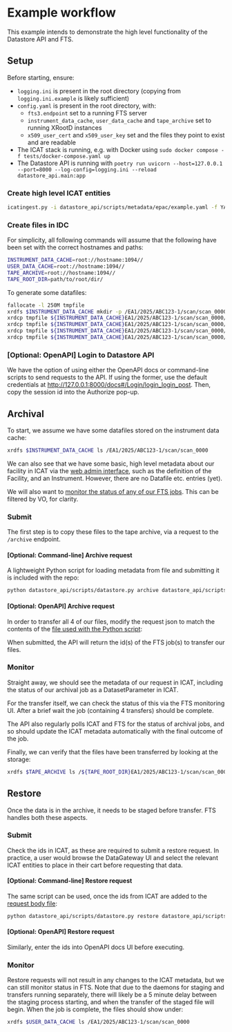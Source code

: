 # Example workflow

This example intends to demonstrate the high level functionality of the Datastore API and FTS.

## Setup
Before starting, ensure:
- `logging.ini` is present in the root directory (copying from `logging.ini.example` is likely sufficient)
- `config.yaml` is present in the root directory, with:
  - `fts3.endpoint` set to a running FTS server
  - `instrument_data_cache`, `user_data_cache` and `tape_archive` set to running XRootD instances
  - `x509_user_cert` and `x509_user_key` set and the files they point to exist and are readable
- The ICAT stack is running, e.g. with Docker using `sudo docker compose -f tests/docker-compose.yaml up`
- The Datastore API is running with `poetry run uvicorn --host=127.0.0.1 --port=8000 --log-config=logging.ini --reload datastore_api.main:app`

### Create high level ICAT entities
```bash
icatingest.py -i datastore_api/scripts/metadata/epac/example.yaml -f YAML --duplicate IGNORE --url http://localhost:18080 --no-check-certificate --auth simple --user root --pass pw
```

### Create files in IDC
For simplicity, all following commands will assume that the following have been set with the correct hostnames and paths:
```bash
INSTRUMENT_DATA_CACHE=root://hostname:1094//
USER_DATA_CACHE=root://hostname:1094//
TAPE_ARCHIVE=root://hostname:1094//
TAPE_ROOT_DIR=path/to/root/dir/
```

To generate some datafiles:
```bash
fallocate -l 250M tmpfile
xrdfs $INSTRUMENT_DATA_CACHE mkdir -p /EA1/2025/ABC123-1/scan/scan_0000
xrdcp tmpfile ${INSTRUMENT_DATA_CACHE}EA1/2025/ABC123-1/scan/scan_0000/file_0000.nxs
xrdcp tmpfile ${INSTRUMENT_DATA_CACHE}EA1/2025/ABC123-1/scan/scan_0000/file_0001.nxs
xrdcp tmpfile ${INSTRUMENT_DATA_CACHE}EA1/2025/ABC123-1/scan/scan_0000/file_0002.nxs
xrdcp tmpfile ${INSTRUMENT_DATA_CACHE}EA1/2025/ABC123-1/scan/scan_0000/file_0003.nxs
```

### [Optional: OpenAPI] Login to Datastore API
We have the option of using either the OpenAPI docs or command-line scripts to send requests to the API. If using the former, use the default credentials at http://127.0.0.1:8000/docs#/Login/login_login_post.
Then, copy the session id into the Authorize pop-up.

## Archival
To start, we assume we have some datafiles stored on the instrument data cache:
```bash
xrdfs $INSTRUMENT_DATA_CACHE ls /EA1/2025/ABC123-1/scan/scan_0000
```

We can also see that we have some basic, high level metadata about our facility in ICAT via the [web admin interface](https://icatadmin.netlify.app/), such as the definition of the Facility, and an Instrument. However, there are no Datafile etc. entries (yet).

We will also want to [monitor the status of any of our FTS jobs](https://fts3-test.gridpp.rl.ac.uk:8449). This can be filtered by VO, for clarity.

### Submit
The first step is to copy these files to the tape archive, via a request to the `/archive` endpoint.

#### [Optional: Command-line] Archive request
A lightweight Python script for loading metadata from file and submitting it is included with the repo:
```bash
python datastore_api/scripts/datastore.py archive datastore_api/scripts/metadata/epac/archive_request.json
```

#### [Optional: OpenAPI] Archive request
In order to transfer all 4 of our files, modify the request json to match the contents of the [file used with the Python script](../datastore_api/scripts/metadata/epac/archive_request.json):

When submitted, the API will return the id(s) of the FTS job(s) to transfer our files.

### Monitor
Straight away, we should see the metadata of our request in ICAT, including the status of our archival job as a DatasetParameter in ICAT.

For the transfer itself, we can check the status of this via the FTS monitoring UI. After a brief wait the job (containing 4 transfers) should be complete.

The API also regularly polls ICAT and FTS for the status of archival jobs, and so should update the ICAT metadata automatically with the final outcome of the job.

Finally, we can verify that the files have been transferred by looking at the storage:
```bash
xrdfs $TAPE_ARCHIVE ls /${TAPE_ROOT_DIR}EA1/2025/ABC123-1/scan/scan_0000
```

## Restore
Once the data is in the archive, it needs to be staged before transfer. FTS handles both these aspects.

### Submit
Check the ids in ICAT, as these are required to submit a restore request. In practice, a user would browse the DataGateway UI and select the relevant ICAT entities to place in their cart before requesting that data.

#### [Optional: Command-line] Restore request
The same script can be used, once the ids from ICAT are added to the [request body file](../datastore_api/scripts/metadata/epac/restore_request.json):
```bash
python datastore_api/scripts/datastore.py restore datastore_api/scripts/metadata/epac/restore_request.json
```

#### [Optional: OpenAPI] Restore request
Similarly, enter the ids into OpenAPI docs UI before executing.

### Monitor
Restore requests will not result in any changes to the ICAT metadata, but we can still monitor status in FTS. Note that due to the daemons for staging and transfers running separately, there will likely be a 5 minute delay between the staging process starting, and when the transfer of the staged file will begin. When the job is complete, the files should show under:
```bash
xrdfs $USER_DATA_CACHE ls /EA1/2025/ABC123-1/scan/scan_0000
```
